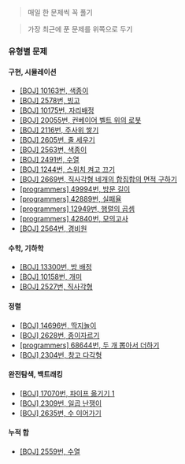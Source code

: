 > 매일 한 문제씩 꼭 풀기

> 가장 최근에 푼 문제를 위쪽으로 두기

### 유형별 문제
#### 구현, 시뮬레이션
* [[BOJ] 10163번, 색종이](/BOJ/10163.cpp)
* [[BOJ] 2578번, 빙고](/BOJ/2578.cpp)
* [[BOJ] 10175번, 자리배정](/BOJ/10175.cpp)
* [[BOJ] 20055번, 컨베이어 벨트 위의 로봇](/BOJ/20055.cpp)
* [[BOJ] 2116번, 주사위 쌓기](/BOJ/2116.cpp)
* [[BOJ] 2605번, 줄 세우기](/BOJ/2605.cpp)
* [[BOJ] 2563번, 색종이](/BOJ/2563.cpp)
* [[BOJ] 2491번, 수열](/BOJ/2491.cpp)
* [[BOJ] 1244번, 스위치 켜고 끄기](/BOJ/1244.cpp)
* [[BOJ] 2669번, 직사각형 네개의 합집합의 면적 구하기](/BOJ/2669.cpp)
* [[programmers] 49994번, 방문 길이](/programmers/49994.cpp)
* [[programmers] 42889번, 실패율](/programmers/42889.cpp)
* [[programmers] 12949번, 행렬의 곱셈](/programmers/12949.cpp)
* [[programmers] 42840번, 모의고사](/programmers/42840.cpp)
* [[BOJ] 2564번, 경비원](/BOJ/2564.cpp)
#### 수학, 기하학
* [[BOJ] 13300번, 방 배정](/BOJ/13300.cpp)
* [[BOJ] 10158번, 개미](/BOJ/10158.cpp)
* [[BOJ] 2527번, 직사각형](/BOJ/2527.cpp)
#### 정렬
* [[BOJ] 14696번, 딱지놀이](/BOJ/14696.cpp)
* [[BOJ] 2628번, 종이자르기](/BOJ/2628.cpp)
* [[programmers] 68644번, 두 개 뽑아서 더하기](/programmers/68644.cpp)
* [[BOJ] 2304번, 창고 다각형](/BOJ/2304.cpp)
#### 완전탐색, 백트래킹
* [[BOJ] 17070번, 파이프 옮기기 1](/BOJ/17070.cpp)
* [[BOJ] 2309번, 일곱 난쟁이](/BOJ/2309.cpp)
* [[BOJ] 2635번, 수 이어가기](/BOJ/2635.cpp)
#### 누적 합
* [[BOJ] 2559번, 수열](/BOJ/2559.cpp)
